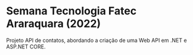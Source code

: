 # Semana Tecnologia Fatec Araraquara (2022)
Projeto API de contatos, abordando a criação de uma Web API em .NET e ASP.NET CORE.
